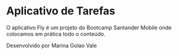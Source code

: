 # Aplicativo de Tarefas

O aplicativo Fly é um projeto do Bootcamp Santander Mobile onde colocamos em prática todo o conteúdo.

Desenvolvido por Marina Golao Vale
